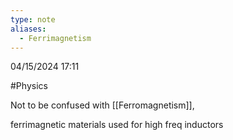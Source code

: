 ```yaml
---
type: note
aliases:
  - Ferrimagnetism
---
```

04/15/2024 17:11

  #Physics 

Not to be confused with [[Ferromagnetism]], 


ferrimagnetic materials used for high freq inductors 